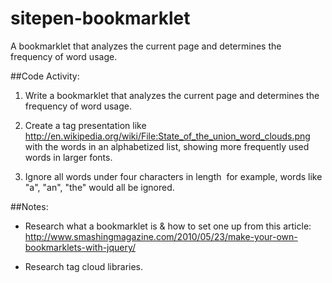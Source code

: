 # sitepen-bookmarklet
A bookmarklet that analyzes the current page and determines the frequency of  word usage.

##Code Activity:

1. Write a bookmarklet that analyzes the current page and determines the frequency of word usage.

2. Create a tag presentation like http://en.wikipedia.org/wiki/File:State_of_the_union_word_clouds.png with the words in an alphabetized list, showing more frequently used words in larger fonts.

3. Ignore all words under four characters in length ­ for example, words like "a", "an", "the" would all be ignored.

##Notes:
* Research what a bookmarklet is & how to set one up from this article:
  http://www.smashingmagazine.com/2010/05/23/make-your-own-bookmarklets-with-jquery/

* Research tag cloud libraries.